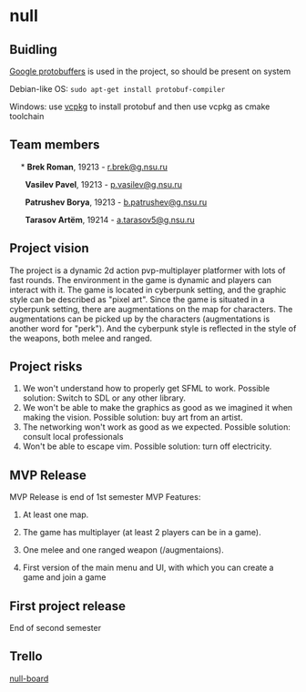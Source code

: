 # null

## Buidling

[Google protobuffers](https://github.com/protocolbuffers/protobuf) is used in the project, so should be present on system

Debian-like OS: `sudo apt-get install protobuf-compiler`

Windows: use [vcpkg](https://github.com/microsoft/vcpkg) to install protobuf and then use vcpkg as cmake toolchain

## Team members
&nbsp;&nbsp;&nbsp;&nbsp;&nbsp;* **Brek Roman**, 19213 - r.brek@g.nsu.ru

&nbsp;&nbsp;&nbsp;&nbsp;&nbsp;&nbsp; **Vasilev Pavel**, 19213 - p.vasilev@g.nsu.ru

&nbsp;&nbsp;&nbsp;&nbsp;&nbsp;&nbsp; **Patrushev Borya**, 19213 -  b.patrushev@g.nsu.ru

&nbsp;&nbsp;&nbsp;&nbsp;&nbsp;&nbsp; **Tarasov Artёm**, 19214 -  a.tarasov5@g.nsu.ru

## Project vision
The project is a dynamic 2d action pvp-multiplayer platformer with lots of fast rounds. The environment in the game
is dynamic and players can interact with it.
The game is located in cyberpunk setting, and the graphic style can be described as "pixel art".
Since the game is situated in a cyberpunk setting, there are augmentations on the map for characters.
The augmentations can be picked up by the characters (augmentations is another word for "perk"). 
And the cyberpunk style is reflected in the style of the weapons, both melee and ranged.

## Project risks

 1. We won't understand how to properly get SFML to work.
    Possible solution: Switch to SDL or any other library.
 2. We won't be able to make the graphics as good as we imagined it when making the vision.
    Possible solution: buy art from an artist.
 3. The networking won't work as good as we expected.
    Possible solution: consult local professionals
 4. Won't be able to escape vim.
    Possible solution: turn off electricity.

## MVP Release

MVP Release is end of 1st semester
MVP Features:

 1. At least one map.

 2. The game has multiplayer (at least 2 players can be in a game).
 
 3. One melee and one ranged weapon (/augmentaions).
 
 4. First version of the main menu and UI, with which you can create a game and join a game

## First project release

End of second semester

## Trello
[null-board](https://trello.com/b/AjHWnnq4/title-null)
